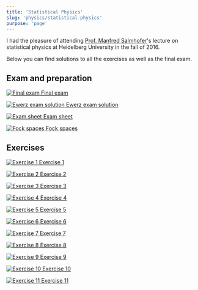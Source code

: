 ```yaml
---
title: 'Statistical Physics'
slug: 'physics/statistical-physics'
purpose: 'page'
---
```


I had the pleasure of attending [Prof. Manfred Salmhofer](http://www.thphys.uni-heidelberg.de/~salmhofer)'s lecture on statistical physics at Heidelberg University in the fall of 2016.

Below you can find solutions to all the exercises as well as the final exam.

## Exam and preparation

<div class="grid">

[![Final exam](thumbnails/final-exam.png) Final exam](pdfs/final-exam.pdf)

[![Ewerz exam solution](thumbnails/ewerz-sol.png) Ewerz exam solution](pdfs/ewerz-sol.pdf)

[![Exam sheet](thumbnails/exam-sheet.png) Exam sheet](pdfs/exam-sheet.pdf)

[![Fock spaces](thumbnails/fock-spaces.png) Fock spaces](pdfs/fock-spaces.pdf)

</div>

## Exercises

<div class="grid">

[![Exercise 1](thumbnails/sol-01.png) Exercise 1](pdfs/sol-01.pdf)

[![Exercise 2](thumbnails/sol-02.png) Exercise 2](pdfs/sol-02.pdf)

[![Exercise 3](thumbnails/sol-03.png) Exercise 3](pdfs/sol-03.pdf)

[![Exercise 4](thumbnails/sol-04.png) Exercise 4](pdfs/sol-04.pdf)

[![Exercise 5](thumbnails/sol-05.png) Exercise 5](pdfs/sol-05.pdf)

[![Exercise 6](thumbnails/sol-06.png) Exercise 6](pdfs/sol-06.pdf)

[![Exercise 7](thumbnails/sol-07.png) Exercise 7](pdfs/sol-07.pdf)

[![Exercise 8](thumbnails/sol-08.png) Exercise 8](pdfs/sol-08.pdf)

[![Exercise 9](thumbnails/sol-09.png) Exercise 9](pdfs/sol-09.pdf)

[![Exercise 10](thumbnails/sol-10.png) Exercise 10](pdfs/sol-10.pdf)

[![Exercise 11](thumbnails/sol-11.png) Exercise 11](pdfs/sol-11.pdf)

</div>
